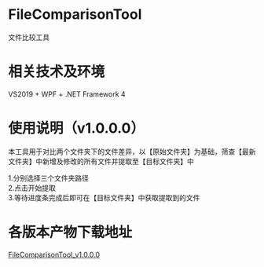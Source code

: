 # FileComparisonTool
文件比较工具

# 相关技术及环境
VS2019 + WPF + .NET Framework 4

# 使用说明（v1.0.0.0）
本工具用于对比两个文件夹下的文件差异，以【原始文件夹】为基础，筛查【最新文件夹】中新增及修改的所有文件并提取至【目标文件夹】中

1.分别选择三个文件夹路径  
2.点击开始提取  
3.等待进度条完成后即可在【目标文件夹】中获取提取到的文件

# 各版本产物下载地址
[FileComparisonTool_v1.0.0.0](https://github.com/LiuChenShare/FileComparisonTool/releases/download/v1.0.0.0/FileComparisonTool_v1.0.0.0.zip)  
